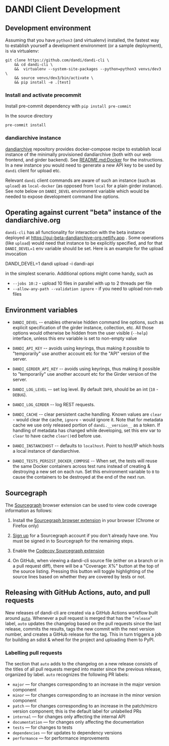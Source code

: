 # DANDI Client Development

## Development environment

Assuming that you have `python3` (and virtualenv) installed, the fastest
way to establish yourself a development environment (or a sample deployment),
is via virtualenv:

    git clone https://github.com/dandi/dandi-cli \
        && cd dandi-cli \
        &&  virtualenv --system-site-packages --python=python3 venvs/dev3 \
        && source venvs/dev3/bin/activate \
        && pip install -e .[test]

### Install and activate precommit

Install pre-commit dependency with `pip install pre-commit`

In the source directory
```
pre-commit install
```

### dandiarchive instance

[dandiarchive](https://github.com/dandi/dandiarchive) repository provides
docker-compose recipe to establish local instance of the minimally provisioned
dandiarchive (both with our web frontend, and girder backend).
See [README.md:Docker](https://github.com/dandi/dandiarchive#docker) for the
instructions.  In a new instance you would need to generate a new API key to be
used by `dandi` client for upload etc.

Relevant `dandi` client commands are aware of such an instance (such as `upload`)
as `local-docker` (as opposed from `local` for a plain girder instance).  See note
below on `DANDI_DEVEL` environment variable which would be needed to expose
development command line options.

## Operating against current "beta" instance of the dandiarchive.org

`dandi-cli` has all functionality for interaction with the beta instance deployed at
https://gui-beta-dandiarchive-org.netlify.app . Some operations (like `upload`) would
need that instance to be explicitly specified, and for that `DANDI_DEVEL=1` env variable
should be set.  Here is an example for the upload invocation

   DANDI_DEVEL=1 dandi upload -i dandi-api

in the simplest scenario.  Additional options might come handy, such as

- `--jobs 10:2` - upload 10 files in parallel with up to 2 threads per file
- `--allow-any-path --validation ignore` - if you need to upload non-nwb files

## Environment variables

- `DANDI_DEVEL` -- enables otherwise hidden command line options,
  such as explicit specification of the girder instance, collection, etc.
  All those options would otherwise be hidden from the user visible (`--help`)
  interface, unless this env variable is set to non-empty value

- `DANDI_API_KEY` -- avoids using keyrings, thus making it possible to
  "temporarily" use another account etc for the "API" version of the server.

- `DANDI_GIRDER_API_KEY` -- avoids using keyrings, thus making it possible to
  "temporarily" use another account etc for the Girder version of the server.

- `DANDI_LOG_LEVEL` -- set log level. By default `INFO`, should be an int (`10` - `DEBUG`).

- `DANDI_LOG_GIRDER` -- log REST requests.

- `DANDI_CACHE` -- clear persistent cache handling. Known values
  are `clear` - would clear the cache, `ignore` - would ignore it. Note that for
  metadata cache we use only released portion of `dandi.__version__` as a token.
  If handling of metadata has changed while developing, set this env var to
  `clear` to have cache `clear()`ed before use.

- `DANDI_INSTANCEHOST` -- defaults to `localhost`. Point to host/IP which hosts
  a local instance of dandiarchive.

- `DANDI_TESTS_PERSIST_DOCKER_COMPOSE` -- When set, the tests will reuse the
  same Docker containers across test runs instead of creating & destroying a
  new set on each run.  Set this environment variable to `0` to cause the
  containers to be destroyed at the end of the next run.

## Sourcegraph

The [Sourcegraph](https://sourcegraph.com) browser extension can be used to
view code coverage information as follows:

1. Install the [Sourcegraph browser
   extension](https://docs.sourcegraph.com/integration/browser_extension) in
   your browser (Chrome or Firefox only)

2. [Sign up](https://sourcegraph.com/sign-up) for a Sourcegraph account if you
   don't already have one.  You must be signed in to Sourcegraph for the
   remaining steps.

3. Enable the [Codecov Sourcegraph
   extension](https://sourcegraph.com/extensions/sourcegraph/codecov)

4. On GitHub, when viewing a dandi-cli source file (either on a branch or in a
   pull request diff), there will be a "Coverage: X%" button at the top of the
   source listing.  Pressing this button will toggle highlighting of the source
   lines based on whether they are covered by tests or not.


## Releasing with GitHub Actions, auto, and pull requests

New releases of dandi-cli are created via a GitHub Actions workflow built
around [`auto`](https://github.com/intuit/auto).  Whenever a pull request is
merged that has the "`release`" label, `auto` updates the changelog based on
the pull requests since the last release, commits the results, tags the new
commit with the next version number, and creates a GitHub release for the tag.
This in turn triggers a job for building an sdist & wheel for the project and
uploading them to PyPI.

### Labelling pull requests

The section that `auto` adds to the changelog on a new release consists of the
titles of all pull requests merged into master since the previous release,
organized by label.  `auto` recognizes the following PR labels:

- `major` — for changes corresponding to an increase in the major version
  component
- `minor` — for changes corresponding to an increase in the minor version
  component
- `patch` — for changes corresponding to an increase in the patch/micro version
  component; this is the default label for unlabelled PRs
- `internal` — for changes only affecting the internal API
- `documentation` — for changes only affecting the documentation
- `tests` — for changes to tests
- `dependencies` — for updates to dependency versions
- `performance` — for performance improvements
